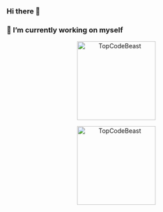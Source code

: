 ### Hi there 👋
### 🔭 I’m currently working on myself

<p align="center"><img height="180em" src="https://github-profile-summary-cards.vercel.app/api/cards/profile-details?username=ismailraqi&theme=github_dark" alt="TopCodeBeast" align = "center"/></p>

<p align="center"><img height="180em" src="https://badge42.herokuapp.com/api/stats/iraqi?privacyEmail=true&darkmode=true" alt="TopCodeBeast" align = "center"/></p>


<!--
**ismailraqi/ismailraqi** is a ✨ _special_ ✨ repository because its `README.md` (this file) appears on your GitHub profile.

Here are some ideas to get you started:

- 🔭 I’m currently working on ...
- 🌱 I’m currently learning ...
- 👯 I’m looking to collaborate on ...
- 🤔 I’m looking for help with ...
- 💬 Ask me about ...
- 📫 How to reach me: ...
- 😄 Pronouns: ...
- ⚡ Fun fact: ...
-->
